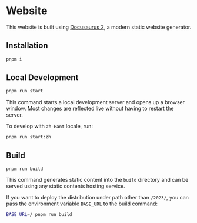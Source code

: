 # Website

This website is built using [Docusaurus 2](https://docusaurus.io/), a modern static website generator.

## Installation

```sh
pnpm i
```

## Local Development

```sh
pnpm run start
```

This command starts a local development server and opens up a browser window. Most changes are reflected live without having to restart the server.

To develop with `zh-Hant` locale, run:

```sh
pnpm run start:zh
```

## Build

```
pnpm run build
```

This command generates static content into the `build` directory and can be served using any static contents hosting service.

If you want to deploy the distribution under path other than `/2023/`, you can pass the environment variable `BASE_URL` to the build command:

```sh
BASE_URL=/ pnpm run build
```
